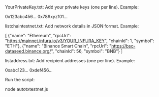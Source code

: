 YourPrivateKey.txt: Add your private keys (one per line).
Example:

0x123abc456...
0x789xyz101...

listchaintestnet.txt: Add network details in JSON format.
Example:

[
  {"name": "Ethereum", "rpcUrl": "https://mainnet.infura.io/v3/YOUR_INFURA_KEY", "chainId": 1, "symbol": "ETH"},
  {"name": "Binance Smart Chain", "rpcUrl": "https://bsc-dataseed.binance.org/", "chainId": 56, "symbol": "BNB"}
]

listaddress.txt: Add recipient addresses (one per line).
Example:

0xabc123...
0xdef456...

Run the script:

node autotxtestnet.js
